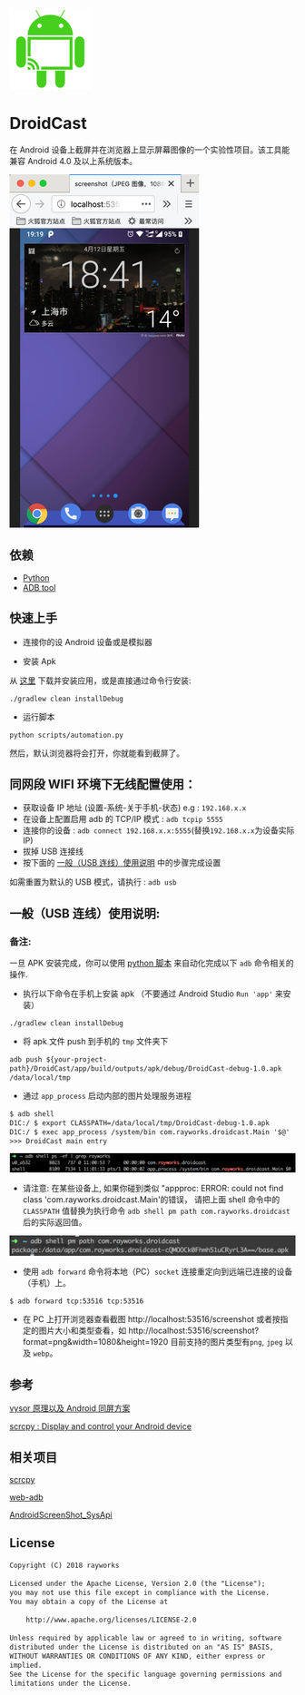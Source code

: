 ![](./cast.png)

# DroidCast

在 Android 设备上截屏并在浏览器上显示屏幕图像的一个实验性项目。该工具能兼容 Android 
4.0 及以上系统版本。

![](/screen_shot_dock.png)

## 依赖

- [Python](https://www.python.org/downloads/)
- [ADB tool](https://developer.android.google.cn/studio/releases/platform-tools)

## 快速上手

- 连接你的设 Android 设备或是模拟器

- 安装 Apk

从 [这里](/apk/DroidCast-debug-1.0.apk) 下载并安装应用，或是直接通过命令行安装:

```
./gradlew clean installDebug
```

- 运行脚本

```
python scripts/automation.py
```

然后，默认浏览器将会打开，你就能看到截屏了。

## 同网段 WIFI 环境下无线配置使用：

- 获取设备 IP 地址 (设置-系统-关于手机-状态) e.g : `192.168.x.x`
- 在设备上配置启用 adb 的 TCP/IP 模式 : `adb tcpip 5555`
- 连接你的设备 : `adb connect 192.168.x.x:5555`(替换`192.168.x.x`为设备实际 IP)
- 拔掉 USB 连接线
- 按下面的 [一般（USB 连线）使用说明](#usage) 中的步骤完成设置

如需重置为默认的 USB 模式，请执行 : `adb usb`

<h2 id="usage">一般（USB 连线）使用说明:</h2>

### 备注:

一旦 APK 安装完成，你可以使用 [python 脚本](/scripts/automation.py) 来自动化完成以下 `adb` 命令相关的操作.

- 执行以下命令在手机上安装 apk （不要通过 Android Studio `Run 'app'` 来安装）

```
./gradlew clean installDebug
```

- 将 apk 文件 push 到手机的 `tmp` 文件夹下

```
adb push ${your-project-path}/DroidCast/app/build/outputs/apk/debug/DroidCast-debug-1.0.apk /data/local/tmp
```

- 通过 `app_process` 启动内部的图片处理服务进程

```
$ adb shell
D1C:/ $ export CLASSPATH=/data/local/tmp/DroidCast-debug-1.0.apk
D1C:/ $ exec app_process /system/bin com.rayworks.droidcast.Main '$@'
>>> DroidCast main entry
```

![](/process_main.png)

- 请注意: 在某些设备上, 如果你碰到类似 "appproc: ERROR: could not find class 'com.rayworks.droidcast.Main'的错误，
  请把上面 shell 命令中的 `CLASSPATH` 值替换为执行命令 `adb shell pm path com.rayworks.droidcast` 后的实际返回值。

![](/apk_src_path.png)

- 使用 `adb forward` 命令将本地（PC）`socket` 连接重定向到远端已连接的设备（手机）上。

```
$ adb forward tcp:53516 tcp:53516
```

- 在 PC 上打开浏览器查看截图
  http://localhost:53516/screenshot
  或者按指定的图片大小和类型查看，如
  http://localhost:53516/screenshot?format=png&width=1080&height=1920
  目前支持的图片类型有`png`, `jpeg` 以及 `webp`。

## 参考

[vysor 原理以及 Android 同屏方案](https://juejin.im/entry/57fe39400bd1d00058dd4652)

[scrcpy : Display and control your Android device](https://github.com/Genymobile/scrcpy)

## 相关项目

[scrcpy](https://github.com/Genymobile/scrcpy)

[web-adb](https://github.com/mfinkle/web-adb)

[AndroidScreenShot_SysApi](https://github.com/weizongwei5/AndroidScreenShot_SysApi)

## License

    Copyright (C) 2018 rayworks

    Licensed under the Apache License, Version 2.0 (the "License");
    you may not use this file except in compliance with the License.
    You may obtain a copy of the License at

        http://www.apache.org/licenses/LICENSE-2.0

    Unless required by applicable law or agreed to in writing, software
    distributed under the License is distributed on an "AS IS" BASIS,
    WITHOUT WARRANTIES OR CONDITIONS OF ANY KIND, either express or implied.
    See the License for the specific language governing permissions and
    limitations under the License.
